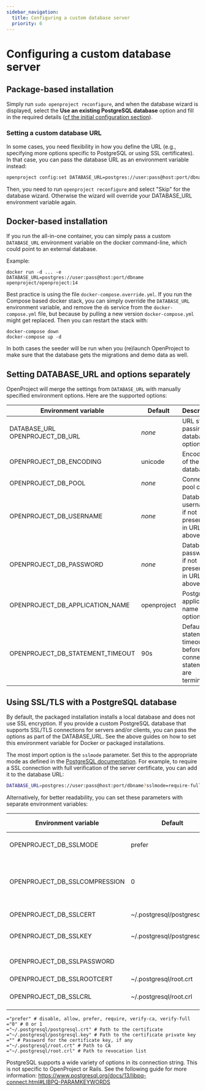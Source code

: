 ```yaml
---
sidebar_navigation:
  title: Configuring a custom database server
  priority: 6
---
```


# Configuring a custom database server

## Package-based installation

Simply run `sudo openproject reconfigure`, and when the database wizard is displayed, select the **Use an existing PostgreSQL database** option and fill in the required details ([cf the initial configuration section](../../installation/packaged/#step-2-postgresql-database-configuration)).



### Setting a custom database URL

In some cases, you need flexibility in how you define the URL (e.g., specifying more options specific to PostgreSQL or using SSL certificates). In that case, you can pass the database URL as an environment variable instead:

```bash
openproject config:set DATABASE_URL=postgres://user:pass@host:port/dbname
```



Then, you need to run `openproject reconfigure` and select "Skip" for the database wizard. Otherwise the wizard will override your DATABASE_URL environment variable again.



## Docker-based installation

If you run the all-in-one container, you can simply pass a custom `DATABASE_URL` environment variable on the docker command-line, which could
point to an external database.

Example:

```shell
docker run -d ... -e DATABASE_URL=postgres://user:pass@host:port/dbname openproject/openproject:14
```

Best practice is using the file `docker-compose.override.yml`. If you run the Compose based docker stack, you can simply override the `DATABASE_URL` environment variable, and remove the `db` service from the `docker-compose.yml` file, but because by pulling a new version `docker-compose.yml` might get replaced. Then you can restart the stack with:

```shell
docker-compose down
docker-compose up -d
```

In both cases the seeder will be run when you (re)launch OpenProject to make sure that the database gets the migrations and demo data as well.



## Setting DATABASE_URL and options separately

OpenProject will merge the settings from `DATABASE_URL` with manually specified environment options. Here are the supported options: 

| Environment variable               | Default     | Description                                                           | Documentation                                                                            |
|------------------------------------|-------------|-----------------------------------------------------------------------|------------------------------------------------------------------------------------------|
| DATABASE_URL<br>OPENPROJECT_DB_URL | *none*      | URL style passing of database options                                 | https://guides.rubyonrails.org/configuring.html#configuring-a-database                   |
| OPENPROJECT_DB_ENCODING            | unicode     | Encoding of the database                                              | Should be left at unicode unless you really know what you're doing.                      |
| OPENPROJECT_DB_POOL                | *none*      | Connection pool count                                                 | https://guides.rubyonrails.org/configuring.html#database-pooling                         |
| OPENPROJECT_DB_USERNAME            | *none*      | Database username, if not presented in URL above                      | https://guides.rubyonrails.org/configuring.html#configuring-a-database                   |
| OPENPROJECT_DB_PASSWORD            | *none*      | Database password, if not presented in URL above                      | https://guides.rubyonrails.org/configuring.html#configuring-a-database                   |
| OPENPROJECT_DB_APPLICATION_NAME    | openproject | PostgreSQL application name option                                    | https://www.postgresql.org/docs/13/libpq-connect.html#LIBPQ-CONNECT-APPLICATION-NAME     |
| OPENPROJECT_DB_STATEMENT_TIMEOUT   | 90s         | Default statement timeout before connection statements are terminated | https://www.postgresql.org/docs/current/runtime-config-client.html#GUC-STATEMENT-TIMEOUT |



## Using SSL/TLS with a PostgreSQL database

By default, the packaged installation installs a local database and does not use SSL encryption. If you provide a custom PostgreSQL database that supports SSL/TLS connections for servers and/or clients, you can pass the options as part of the DATABASE_URL. See the above guides on how to set this environment variable for Docker or packaged installations.

The most import option is the `sslmode` parameter. Set this to the appropriate mode as defined in the [PostgreSQL documentation](https://www.postgresql.org/docs/13/libpq-connect.html#LIBPQ-PARAMKEYWORDS). For example, to require a SSL connection with full verification of the server certificate, you can add it to the database URL:

```bash
DATABASE_URL=postgres://user:pass@host:port/dbname?sslmode=require-full&sslcert=/path/to/postgresql.cert
```

Alternatively, for better readability, you can set these parameters with separate environment variables:

| Environment variable          | Default                      | Description                                                  | PostgreSQL documentation                                     |
| ----------------------------- | ---------------------------- | ------------------------------------------------------------ | ------------------------------------------------------------ |
| OPENPROJECT_DB_SSLMODE        | prefer                       | connection mode for SSL. See                                 | [sslmode](https://www.postgresql.org/docs/13/libpq-connect.html#LIBPQ-CONNECT-SSLMODE) |
| OPENPROJECT_DB_SSLCOMPRESSION | 0                            | If set to 1, data sent over SSL connections will be compressed | [sslcompression](https://www.postgresql.org/docs/13/libpq-connect.html#LIBPQ-CONNECT-SSLCOMPRESSION) |
| OPENPROJECT_DB_SSLCERT        | ~/.postgresql/postgresql.crt | Path to certificate                                          | [sslcert](https://www.postgresql.org/docs/13/libpq-connect.html#LIBPQ-CONNECT-SSLCERT) |
| OPENPROJECT_DB_SSLKEY         | ~/.postgresql/postgresql.key | Path to certificate key                                      | [sslkey](https://www.postgresql.org/docs/13/libpq-connect.html#LIBPQ-CONNECT-SSLKEY) |
| OPENPROJECT_DB_SSLPASSWORD    |                              | Password to certificate key                                  | [sslpassword](https://www.postgresql.org/docs/13/libpq-connect.html#LIBPQ-CONNECT-SSLPASSWORD) |
| OPENPROJECT_DB_SSLROOTCERT    | ~/.postgresql/root.crt       | Path to CA                                                   | [sslrootcert](https://www.postgresql.org/docs/13/libpq-connect.html#LIBPQ-CONNECT-SSLROOTCERT) |
| OPENPROJECT_DB_SSLCRL         | ~/.postgresql/root.crl       | Path to revocation list                                      | [sslcrl](https://www.postgresql.org/docs/13/libpq-connect.html#LIBPQ-CONNECT-SSLCRL) |



```
="prefer" # disable, allow, prefer, require, verify-ca, verify-full
="0" # 0 or 1
="~/.postgresql/postgresql.crt" # Path to the certificate
="~/.postgresql/postgresql.key" # Path to the certificate private key
="" # Password for the certificate key, if any
="~/.postgresql/root.crt" # Path to CA
="~/.postgresql/root.crl" # Path to revocation list
```





PostgreSQL supports a wide variety of options in its connection string. This is not specific to OpenProject or Rails. See the following guide for more information: https://www.postgresql.org/docs/13/libpq-connect.html#LIBPQ-PARAMKEYWORDS
